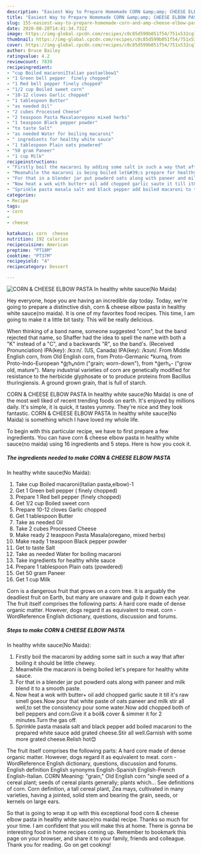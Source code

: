 ```yaml
---
description: "Easiest Way to Prepare Homemade CORN &amp;amp; CHEESE ELBOW PASTA In healthy white sauce(No Maida)"
title: "Easiest Way to Prepare Homemade CORN &amp;amp; CHEESE ELBOW PASTA In healthy white sauce(No Maida)"
slug: 155-easiest-way-to-prepare-homemade-corn-and-amp-cheese-elbow-pasta-in-healthy-white-sauceno-maida
date: 2020-08-28T14:41:34.731Z
image: https://img-global.cpcdn.com/recipes/c0c85d599b051f54/751x532cq70/corn-cheese-elbow-pasta-in-healthy-white-sauceno-maida-recipe-main-photo.jpg
thumbnail: https://img-global.cpcdn.com/recipes/c0c85d599b051f54/751x532cq70/corn-cheese-elbow-pasta-in-healthy-white-sauceno-maida-recipe-main-photo.jpg
cover: https://img-global.cpcdn.com/recipes/c0c85d599b051f54/751x532cq70/corn-cheese-elbow-pasta-in-healthy-white-sauceno-maida-recipe-main-photo.jpg
author: Bruce Bailey
ratingvalue: 4.2
reviewcount: 7839
recipeingredient:
- "cup Boiled macaroniItalian pastaelbow1"
- "1 Green bell pepper  finely chopped"
- "1 Red bell pepper finely chopped"
- "1/2 cup Boiled sweet corn"
- "10-12 cloves Garlic chopped"
- "1 tablespoon Butter"
- "as needed Oil"
- "2 cubes Processed Cheese"
- "2 teaspoon Pasta Masalaoregano mixed herbs"
- "1 teaspoon Black pepper powder"
- "to taste Salt"
- "as needed Water for boiling macaroni"
- " ingredients for healthy white sauce"
- "1 tablespoon Plain oats powdered"
- "50 gram Paneer"
- "1 cup Milk"
recipeinstructions:
- "Firstly boil the macaroni by adding some salt in such a way that after boiling it should be little chewey."
- "Meanwhile the macaroni is being boiled let&#39;s prepare for healthy white sauce."
- "For that in a blender jar put powderd oats along with paneer and milk blend it to a smooth paste."
- "Now heat a wok with butter+ oil add chopped garlic saute it till it&#39;s raw smell goes.Now pour that white paste of oats paneer and milk stir all well,to set the consistency pour some water.Now add chopped both of bell peppers and corn.Give it a boil&amp; cover &amp; simmer it for 2 minutes.Turn the gas off."
- "Sprinkle pasta masala salt and black pepper add boiled macaroni to the prepared white sauce add grated cheese.Stir all well.Garnish with some more grated cheese.Relish hot😊"
categories:
- Recipe
tags:
- corn
- 
- cheese

katakunci: corn  cheese 
nutrition: 192 calories
recipecuisine: American
preptime: "PT18M"
cooktime: "PT37M"
recipeyield: "4"
recipecategory: Dessert

---
```



![CORN &amp; CHEESE ELBOW PASTA
In healthy white sauce(No Maida)](https://img-global.cpcdn.com/recipes/c0c85d599b051f54/751x532cq70/corn-cheese-elbow-pasta-in-healthy-white-sauceno-maida-recipe-main-photo.jpg)

Hey everyone, hope you are having an incredible day today. Today, we're going to prepare a distinctive dish, corn &amp; cheese elbow pasta
in healthy white sauce(no maida). It is one of my favorites food recipes. This time, I am going to make it a little bit tasty. This will be really delicious.

When thinking of a band name, someone suggested &#34;corn&#34;, but the band rejected that name, so Shaffer had the idea to spell the name with both a &#34;K&#34; instead of a &#34;C&#34;, and a backwards &#34;R&#34;, so the band&#39;s. (Received Pronunciation) IPA(key): /kɔːn/. (US, Canada) IPA(key): /kɔɹn/. From Middle English corn, from Old English corn, from Proto-Germanic *kurną, from Proto-Indo-European *ǵr̥h₂nóm (&#34;grain; worn-down&#34;), from *ǵerh₂- (&#34;grow old, mature&#34;). Many industrial varieties of corn are genetically modified for resistance to the herbicide glyphosate or to produce proteins from Bacillus thuringiensis. A ground grown grain, that is full of starch.

CORN &amp; CHEESE ELBOW PASTA
In healthy white sauce(No Maida) is one of the most well liked of recent trending foods on earth. It's enjoyed by millions daily. It's simple, it is quick, it tastes yummy. They're nice and they look fantastic. CORN &amp; CHEESE ELBOW PASTA
In healthy white sauce(No Maida) is something which I have loved my whole life.


To begin with this particular recipe, we have to first prepare a few ingredients. You can have corn &amp; cheese elbow pasta
in healthy white sauce(no maida) using 16 ingredients and 5 steps. Here is how you cook it.

<!--inarticleads1-->

##### The ingredients needed to make CORN &amp; CHEESE ELBOW PASTA
In healthy white sauce(No Maida):

1. Take cup Boiled macaroni(Italian pasta,elbow)-1
1. Get 1 Green bell pepper ( finely chopped)
1. Prepare 1 Red bell pepper (finely chopped)
1. Get 1/2 cup Boiled sweet corn
1. Prepare 10-12 cloves Garlic chopped
1. Get 1 tablespoon Butter
1. Take as needed Oil
1. Take 2 cubes Processed Cheese
1. Make ready 2 teaspoon Pasta Masala(oregano, mixed herbs)
1. Make ready 1 teaspoon Black pepper powder
1. Get to taste Salt
1. Take as needed Water for boiling macaroni
1. Take  ingredients for healthy white sauce
1. Prepare 1 tablespoon Plain oats (powdered)
1. Get 50 gram Paneer
1. Get 1 cup Milk


Corn is a dangerous fruit that grows on a corn tree. It is arguably the deadliest fruit on Earth, but many are unaware and gulp it down each year. The fruit itself comprises the following parts: A hard core made of dense organic matter. However, dogs regard it as equivalent to meat. corn - WordReference English dictionary, questions, discussion and forums. 

<!--inarticleads2-->

##### Steps to make CORN &amp; CHEESE ELBOW PASTA
In healthy white sauce(No Maida):

1. Firstly boil the macaroni by adding some salt in such a way that after boiling it should be little chewey.
1. Meanwhile the macaroni is being boiled let&#39;s prepare for healthy white sauce.
1. For that in a blender jar put powderd oats along with paneer and milk blend it to a smooth paste.
1. Now heat a wok with butter+ oil add chopped garlic saute it till it&#39;s raw smell goes.Now pour that white paste of oats paneer and milk stir all well,to set the consistency pour some water.Now add chopped both of bell peppers and corn.Give it a boil&amp; cover &amp; simmer it for 2 minutes.Turn the gas off.
1. Sprinkle pasta masala salt and black pepper add boiled macaroni to the prepared white sauce add grated cheese.Stir all well.Garnish with some more grated cheese.Relish hot😊


The fruit itself comprises the following parts: A hard core made of dense organic matter. However, dogs regard it as equivalent to meat. corn - WordReference English dictionary, questions, discussion and forums. English definition English synonyms English-Spanish English-French English-Italian. CORN Meaning: &#34;grain,&#34; Old English corn &#34;single seed of a cereal plant; seeds of cereal plants generally; plants which… See definitions of corn. Corn definition, a tall cereal plant, Zea mays, cultivated in many varieties, having a jointed, solid stem and bearing the grain, seeds, or kernels on large ears. 

So that is going to wrap it up with this exceptional food corn &amp; cheese elbow pasta
in healthy white sauce(no maida) recipe. Thanks so much for your time. I am confident that you will make this at home. There is gonna be interesting food in home recipes coming up. Remember to bookmark this page on your browser, and share it to your family, friends and colleague. Thank you for reading. Go on get cooking!
